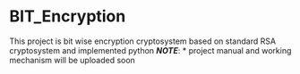 # BIT_Encryption
This project is bit wise encryption cryptosystem based on standard RSA cryptosystem and implemented python
***NOTE***: 
          * project manual and working mechanism will be uploaded soon
